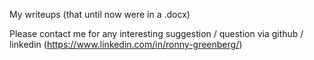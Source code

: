 My writeups (that until now were in a .docx)

Please contact me for any interesting suggestion / question via github / linkedin (https://www.linkedin.com/in/ronny-greenberg/)